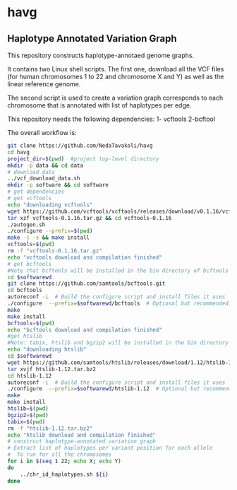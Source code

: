 # havg
## Haplotype Annotated Variation Graph

This repository constructs haplotype-annotaed genome graphs.


It contains two Linux shell scripts. The first one, download all the VCF files (for human chromosomes 1 to 22 and chromosome X and Y) as well as the linear reference genome.

The second script is used to create a variation graph corresponds to each chromosome that is annotated with list of haplotypes per edge.

This repository needs the following dependencies:
1- vcftools
2-bcftool

The overall workflow is:

```sh
git clone https://github.com/NedaTavakoli/havg
cd havg 
project_dir=$(pwd)  #project top-level directory
mkdir -p data && cd data
# download data
../vcf_download_data.sh
mkdir -p software && cd software
# get dependencies
# get vcftools 
echo "downloading vcftools"
wget https://github.com/vcftools/vcftools/releases/download/v0.1.16/vcftools-0.1.16.tar.gz
tar xzf vcftools-0.1.16.tar.gz && cd vcftools-0.1.16
./autogen.sh
./configure --prefix=$(pwd)
make -j -s && make install
vcftools=$(pwd)
rm -f "vcftools-0.1.16.tar.gz"
echo "vcftools download and compilation finished"
# get bcftools
#Note that bcftools will be installed in the bin directory of bcftools folder
cd $softwarewd
git clone https://github.com/samtools/bcftools.git
cd bcftools
autoreconf -i  # Build the configure script and install files it uses
./configure  --prefix=$softwarewd/bcftools  # Optional but recommended, for choosing extra functionality
make
make install 
bcftools=$(pwd)
echo "bcftools download and compilation finished"
#get htslib
#Note: tabix, htslib and bgzip2 will be installed in the bin directory and rhe main directory
echo "downloading htslib"
cd $softwarewd
wget https://github.com/samtools/htslib/releases/download/1.12/htslib-1.12.tar.bz2
tar xvjf htslib-1.12.tar.bz2
cd htslib-1.12
autoreconf -i  # Build the configure script and install files it uses
./configure  --prefix=$softwarewd/htslib-1.12  # Optional but recommended, for choosing extra functionality
make
make install
htslib=$(pwd)
bgzip2=$(pwd)
tabix=$(pwd)
rm -f "htslib-1.12.tar.bz2"
echo "htslib download and compilation finished"
# construct haplotype-annotated variation graph
# Extract list of haplotypes per variant position for each allele
#  To run for all the chromosomes
for i in $(seq 1 22; echo X; echo Y)
do
    ../chr_id_haplotypes.sh ${i}
done    
```


